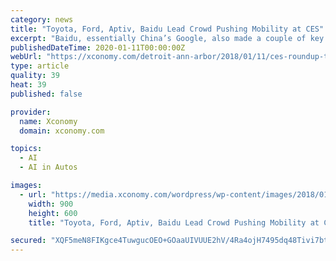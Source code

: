 ```yaml
---
category: news
title: "Toyota, Ford, Aptiv, Baidu Lead Crowd Pushing Mobility at CES"
excerpt: "Baidu, essentially China’s Google, also made a couple of key announcements at CES. It debuted Apollo 2.0, its open self-driving platform that gives vehicles using Apollo the ability to go ..."
publishedDateTime: 2020-01-11T00:00:00Z
webUrl: "https://xconomy.com/detroit-ann-arbor/2018/01/11/ces-roundup-toyota-ford-aptiv-baidu-lead-crowd-pushing-mobility/"
type: article
quality: 39
heat: 39
published: false

provider:
  name: Xconomy
  domain: xconomy.com

topics:
  - AI
  - AI in Autos

images:
  - url: "https://media.xconomy.com/wordpress/wp-content/images/2018/01/06142234/e-palette-concept-e1515626693686.jpg"
    width: 900
    height: 600
    title: "Toyota, Ford, Aptiv, Baidu Lead Crowd Pushing Mobility at CES"

secured: "XQF5meN8FIKgce4TuwgucOEO+GOaaUIVUUE2hV/4Ra4ojH7495dq48Tivi7btTpxbyWCVQTRgfn+fG+oJd1S4p/dMJCxzRDxEyRQHfP33bJv2OU935YLE+M9/KZl/0tkhpHh34ARZTDcpf8rwXuCAIsMbkjPu2oONyV8se8+OKqzr1HfAoSpZK2CY2Wa5XtH6F81XcwgGPbQCQYNS+oK48zJaeVl/0R3WtmgrKpe5D/psx15gPbOoLlUG4C4BwUEFPGCuOcVtMcIZ11hT38aM2w0k4fT38eqf5qt005rWmyN8d6T5P5Uu5Zl0/68oJTM;vznNSTo2ZQExMpnmWuEE8Q=="
---
```


